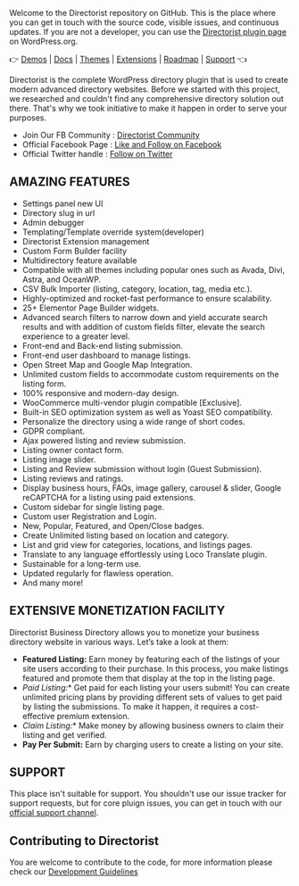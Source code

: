 Welcome to the Directorist repository on GitHub. This is the place where you can get in touch with the source code, visible issues, and continuous updates. If you are not a developer, you can use the [Directorist plugin page](https://wordpress.org/plugins/directorist/) on WordPress.org.

👉 [Demos](https://directorist.com/demos/) | [Docs](https://directorist.com/documentation/directorist/) | [Themes](https://directorist.com/documentation/themes/) | [Extensions](https://directorist.com/documentation/extensions) | [Roadmap](https://directorist.com/roadmap/) | [Support](https://directorist.com/contact/) 👈

Directorist is the complete WordPress directory plugin that is used to create modern advanced directory websites. Before we started with this project, we researched and couldn't find any comprehensive directory solution out there. That's why we took initiative to make it happen in order to serve your purposes.

- Join Our FB Community : [Directorist Community](https://www.facebook.com/groups/directorist)
- Official Facebook Page : [Like and Follow on Facebook](https://www.facebook.com/directorist)
- Official Twitter handle : [Follow on Twitter](https://twitter.com/wpdirectorist)

## AMAZING FEATURES
- Settings panel new UI
- Directory slug in url
- Admin debugger
- Templating/Template override system(developer)
- Directorist Extension management
- Custom Form Builder facility
- Multidirectory feature available
- Compatible with all themes including popular ones such as Avada, Divi, Astra, and OceanWP.
- CSV Bulk Importer (listing, category, location, tag, media etc.).
- Highly-optimized and rocket-fast performance to ensure scalability.
- 25+ Elementor Page Builder widgets.
- Advanced search filters to narrow down and yield accurate search results and with addition of custom fields filter, elevate the search experience to a greater level.
- Front-end and Back-end listing submission.
- Front-end user dashboard to manage listings.
- Open Street Map and Google Map Integration.
- Unlimited custom fields to accommodate custom requirements on the listing form.
- 100% responsive and modern-day design.
- WooCommerce multi-vendor plugin compatible [Exclusive].
- Built-in SEO optimization system as well as Yoast SEO compatibility.
- Personalize the directory using a wide range of short codes.
- GDPR compliant.
- Ajax powered listing and review submission.
- Listing owner contact form.
- Listing image slider.
- Listing and Review submission without login (Guest Submission).
- Listing reviews and ratings.
- Display business hours, FAQs, image gallery, carousel & slider, Google reCAPTCHA for a listing using paid extensions.
- Custom sidebar for single listing page.
- Custom user Registration and Login.
- New, Popular, Featured, and Open/Close badges.
- Create Unlimited listing based on location and category.
- List and grid view for categories, locations, and listings pages.
- Translate to any language effortlessly using Loco Translate plugin.
- Sustainable for a long-term use.
- Updated regularly for flawless operation.
- And many more!

## EXTENSIVE MONETIZATION FACILITY
Directorist Business Directory allows you to monetize your business directory website in various ways. Let’s take a look at them:

- **Featured Listing:** Earn money by featuring each of the listings of your site users according to their purchase. In this process, you make listings featured and promote them that display at the top in the listing page.
- **Paid Listing*:** Get paid for each listing your users submit! You can create unlimited pricing plans by providing different sets of values to get paid by listing the submissions. To make it happen, it requires a cost-effective premium extension.
- **Claim Listing*:** Make money by allowing business owners to claim their listing and get verified.
- **Pay Per Submit:** Earn by charging users to create a listing on your site.

## SUPPORT
This place isn't suitable for support. You shouldn't use our issue tracker for support requests, but for core pluign issues, you can get in touch with our [official support channel](https://directorist.com/contact/).

## Contributing to Directorist
You are welcome to contribute to the code, for more information please check our [Development Guidelines](https://github.com/sovware/directorist/wiki/Development-Guidelines)

